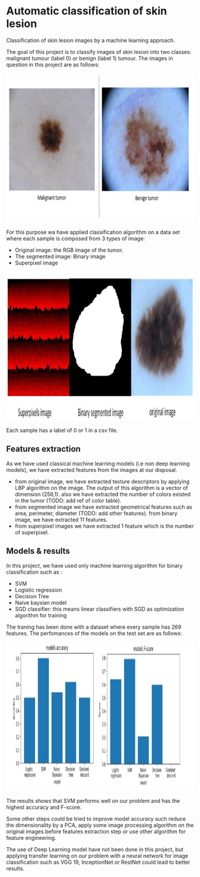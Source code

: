 # Automatic classification of skin lesion

Classification of skin lesion images by a machine learning approach.

The goal of this project is to classify images of skin lesion into two classes: malignant tumour (label 0) or benign (label 1) tumour. The images in question in this project are as follows:

<p align="center">
<img  src="https://github.com/LefdRida/Automatic-classification-of-skin-lesion/blob/main/images/0%261%20tumours.JPG" height="400" width="700"/>
</p>

For this purpose wa have applied classification algorithm on a data set where each sample is composed from 3 types of image:
  - Original image: the RGB image of the tumor. 
  - The segmented image: Binary image 
  - Superpixel image
  
<p align="center">
<img  src="https://github.com/LefdRida/Automatic-classification-of-skin-lesion/blob/main/images/sample_of_data.JPG" height="400" />
</p>

Each sample has a label of 0 or 1 in a csv file.

## Features extraction

As we have used classical machine learning models (i.e non deep learning models), we have extracted features from the images at our disposal.
  - from original image, we have extracted texture descriptors by applying LBP algorithm on the image. The output of this algorithm is a vector of dimension (256,1). also we have extracted the number of colors existed in the tumor (TODO: add ref of color table). 
  - from segmented image we have extracted geometrical features such as area, perimeter, diameter (TODO: add other features). from binary image, we have extracted 11 features.
  - from superpixel images we have extracted 1 feature which is the number of superpixel.
 
 ## Models & results

In this project, we have used only machine learning algorithm for binary classification such as :
  - SVM
  - Logistic regression 
  - Decision Tree 
  - Naive baysian model 
  - SGD classifier: this means linear classifiers with SGD as optimization algorithm for training
  
The traning has been done with a dataset where every sample has 269 features. The perfomances of the models on the test set are as follows:

<p align="center">
<img  src="https://github.com/LefdRida/Automatic-classification-of-skin-lesion/blob/main/images/performance.JPG" height="400" />
</p>

The results shows that SVM performs well on our problem and has the highest accuracy and F-score. 

Some other steps could be tried to improve model accuracy such reduce the dimensionality by a PCA, apply some image processing algorithm on the original images before features extraction step or use other algorithm for feature engineering.

The use of Deep Learning model have not been done in this project, but applying transfer learning on our problem with a neural network for image classification such as VGG 19, InceptionNet or RestNet could lead to better results.

